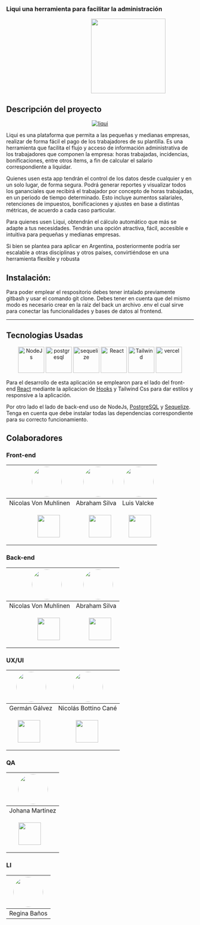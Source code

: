 ### Liqui una herramienta para facilitar la administración
<p align="center"><img  style="widht:200px;height:200px; margin-left:30%" src="https://i.ibb.co/d55RST6/Container-logo-1.webp"/></p>


<h2>Descripción del proyecto</h2>
<p align="center"><a href="https://c11-10-m-node-js-react.vercel.app"><img src="https://i.ibb.co/PWPzJ7q/liqui.jpg" alt="liqui" border="0"></a></p>

<p>Liqui es una plataforma que permita a las pequeñas y medianas empresas, realizar de forma fácil el pago de los trabajadores de su plantilla.  Es una herramienta que facilita el flujo y acceso de información administrativa de los trabajadores que componen la empresa: horas trabajadas, incidencias, bonificaciones, entre otros ítems, a fin de calcular el salario correspondiente a liquidar.</p>

<p>Quienes usen esta app tendrán el control de los datos desde cualquier y en un solo lugar, de forma segura. Podrá generar reportes y visualizar todos los gananciales que recibirá el trabajador por concepto de horas trabajadas, en un periodo de tiempo determinado. Esto incluye aumentos salariales, retenciones de impuestos, bonificaciones y ajustes en base a distintas métricas, de acuerdo a cada caso particular.</p>
<p>Para quienes usen Liqui, obtendrán el cálculo automático que más se adapte a tus necesidades. Tendrán una opción atractiva, fácil, accesible e intuitiva para pequeñas y medianas empresas. </p>
<p>Si bien se plantea para aplicar en Argentina, posteriormente podría ser escalable a otras disciplinas y otros países, convirtiéndose en una herramienta flexible y robusta</p>

<h2>Instalación:</h2>
<p>Para poder emplear el respositorio debes tener intalado previamente gitbash y usar el comando git clone. Debes tener en cuenta que del mismo modo es necesario crear en la raiz del back un archivo .env el cual sirve para conectar las funcionalidades y bases de datos al frontend.</p>
<hr/>
<h2>Tecnologias Usadas</h2>


<div display="flex" align="center">
<img style="width:70px;height:70px" src="https://i.ibb.co/S5MsxgC/NodeJs.png" alt="NodeJs">
<img style="width:70px;height:70px" src="https://i.ibb.co/Fx1bSXK/postgresql.png" alt="postgresql" >
<img style="width:70px;height:70px" src="https://i.ibb.co/VNXfqLc/sequelize.png" alt="sequelize">
<img style="width:70px;height:70px" src="https://i.ibb.co/w6JfkrY/React.png" alt="React">
<img style="width:70px;height:70px" src="https://i.ibb.co/kywZKjB/Tailwind.png" alt="Tailwind">
<img style="width:70px;height:70px" src="https://i.ibb.co/CPxcB4y/vercel.png" alt="vercel">
</div>



<p>Para el desarrollo de esta aplicación se emplearon para el lado del front-end <a href="https://legacy.reactjs.org">React</a> mediante la aplicacion de <a href="https://legacy.reactjs.org/docs/hooks-intro.html">Hooks</a> y <a>Tailwind Css</a> para dar estilos y responsive a la aplicación.</p>
<p>Por otro lado el lado de back-end uso de <a>NodeJs</a>, <a href="https://www.postgresql.org">PostgreSQL</a> y <a href="https://sequelize.org">Sequelize</a>. Tenga en cuenta que debe instalar todas las dependencias correspondiente para su correcto funcionamiento.</p>
<h2>Colaboradores</h2>

<h3>Front-end</h3>

| <img style="width:80px;  border-radius:50%; margin-left:24%" src="https://avatars.githubusercontent.com/u/98624393?v=4"/>  |  <img style="width:80px;  border-radius:50%; margin-left:10%" src="https://i.ibb.co/xhqYcXg/1618267102814.jpg"/>  | <img style="width:80px;  border-radius:50%; margin-left:5%" src="https://avatars.githubusercontent.com/u/87841985?v=4"/>   |
| ------------ | ------------ | ------------ |
| Nicolas Von Muhlinen |  Abraham Silva  | Luis Valcke |
| <p align="center"><a href="https://github.com/nicovon24"><img style="width:60px; display:block; margin-left:30%" src="https://i.ibb.co/Ytq45t0/Git-Hub-Logo.png"/></a></p> |<p align="center"><a href="https://github.com/limborex"><img style="width:60px; display:block; margin-left:20%" src="https://i.ibb.co/Ytq45t0/Git-Hub-Logo.png"/></a></p>  | <p align="center"> <a href="https://github.com/lvalcke"><img style="width:60px; display:block; margin-left:10%" src="https://i.ibb.co/Ytq45t0/Git-Hub-Logo.png"/></a> </p>|

<h3>Back-end</h3>

| <img style="width:80px;  border-radius:50%; margin-left:24%" src="https://avatars.githubusercontent.com/u/98624393?v=4"/>  |  <img style="width:80px;  border-radius:50%; margin-left:10%" src="https://i.ibb.co/xhqYcXg/1618267102814.jpg"/>  |
| ------------ | ------------ |
| Nicolas Von Muhlinen |  Abraham Silva  |
| <p align="center"><a href="https://github.com/nicovon24"><img style="width:60px; display:block; margin-left:30%" src="https://i.ibb.co/Ytq45t0/Git-Hub-Logo.png"/></a></p> |<p align="center"><a href="https://github.com/limborex"><img style="width:60px; display:block; margin-left:20%" src="https://i.ibb.co/Ytq45t0/Git-Hub-Logo.png"/></a></p>  |

<h3>UX/UI</h3>

| <img style="width:80px;  border-radius:50%; margin-left:2%" src="https://avatars.githubusercontent.com/u/127046813?v=4"/>  |  <img style="width:80px;  border-radius:50%; margin-left:2%" src="https://avatars.githubusercontent.com/u/133014126?v=4"/> |
| :------------: | :------------: |
| Germán Gálvez  | Nicolás Bottino Cané |
| <p aling="center"><a href="https://github.com/Germangalvezux"><img style="width:60px; display:block; margin-left:20%" src="https://i.ibb.co/Ytq45t0/Git-Hub-Logo.png"/></a></p> | <a href="https://github.com/Nicolasbc12"><img style="width:60px; display:block; margin-left:30%" src="https://i.ibb.co/Ytq45t0/Git-Hub-Logo.png"/></a>   |


<h3>QA</h3>

|  <img style="width:80px;  border-radius:50%; margin-left:2%" src="https://avatars.githubusercontent.com/u/126516736?v=4"/> |
| :------------: |
|  Johana Martinez |
| <p aling="center"><a href="https://github.com/JohanaMartinezWeb"><img style="width:60px; display:block; margin-left:20%" src="https://i.ibb.co/Ytq45t0/Git-Hub-Logo.png"/></a></p> |

<h3>LI</h3>

|  <img  style="width:80px;  border-radius:50%" src="https://ca.slack-edge.com/T02KS88FB0E-U056TLJT7K2-d220bbef5ee1-512">  |
| :------------: |
|Regina Baños |


